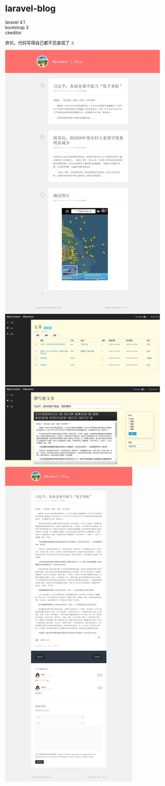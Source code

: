 laravel-blog
============
laravel 4.1<br>
bootstrap 3<br>
ckeditor<br>


弃坑，代码写得自己都不忍直视了 :(

![demo1](https://github.com/BQsummer/laravel-blog/raw/master/demo1.png)
![demo2](https://github.com/BQsummer/laravel-blog/raw/master/demo2.png)
![demo3](https://github.com/BQsummer/laravel-blog/raw/master/demo3.png)
![demo4](https://github.com/BQsummer/laravel-blog/raw/master/demo4.png)
